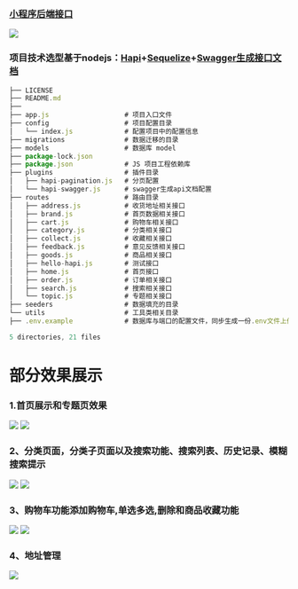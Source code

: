 ### [小程序后端接口](www.xianengqi.com/documentation)
![](https://github.com/xianengqi/hapi-shops-nodejs/blob/master/test/test.png?raw=true)
### 项目技术选型基于nodejs：[Hapi](https://hapijs.com/api)+[Sequelize](https://sequelize.readthedocs.io/en/v3/)+[Swagger生成接口文档](https://swagger.io/)

```js
├── LICENSE
├── README.md
├── 
├── app.js                   # 项目入口文件
├── config                   # 项目配置目录 
│   └── index.js             # 配置项目中的配置信息
├── migrations               # 数据迁移的目录
├── models                   # 数据库 model
├── package-lock.json
├── package.json             # JS 项目工程依赖库
├── plugins                  # 插件目录
│   ├── hapi-pagination.js   # 分页配置
│   └── hapi-swagger.js      # swagger生成api文档配置
├── routes                   # 路由目录
│   ├── address.js           # 收货地址相关接口
│   ├── brand.js             # 首页数据相关接口
│   ├── cart.js              # 购物车相关接口
│   ├── category.js          # 分类相关接口
│   ├── collect.js           # 收藏相关接口
│   ├── feedback.js          # 意见反馈相关接口
│   ├── goods.js             # 商品相关接口
│   ├── hello-hapi.js        # 测试接口
│   ├── home.js              # 首页接口
│   ├── order.js             # 订单相关接口
│   ├── search.js            # 搜索相关接口
│   └── topic.js             # 专题相关接口
├── seeders                  # 数据填充的目录
└── utils                    # 工具类相关目录
├── .env.example             # 数据库与端口的配置文件，同步生成一份.env文件上传到git仓库时隐藏

5 directories, 21 files
```

# 部分效果展示

### 1.首页展示和专题页效果

![](https://user-gold-cdn.xitu.io/2018/8/27/165793588dd8808f?w=323&h=571&f=gif&s=3649872)
![](https://user-gold-cdn.xitu.io/2018/8/25/165717735a9e3c60?w=327&h=573&f=gif&s=3983502)

### 2、分类页面，分类子页面以及搜索功能、搜索列表、历史记录、模糊搜索提示

![](https://user-gold-cdn.xitu.io/2018/8/25/1657185090f5d3cd?w=327&h=573&f=gif&s=884918)
![](https://user-gold-cdn.xitu.io/2018/8/25/1657188bf2746d85?w=327&h=573&f=gif&s=585295)

### 3、购物车功能添加购物车,单选多选,删除和商品收藏功能

![](https://user-gold-cdn.xitu.io/2018/8/25/165719656d9bdb5b?w=327&h=573&f=gif&s=1979300)
![](https://user-gold-cdn.xitu.io/2018/8/25/165719e76bd00f05?w=327&h=573&f=gif&s=1770550)

### 4、地址管理

![](https://user-gold-cdn.xitu.io/2018/8/25/165719e2d9b28ee1?w=327&h=573&f=gif&s=611343)
